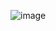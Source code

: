 

![image](https://github.com/sandokim/sandokim.github.io/assets/74639652/0215c00e-008a-4f46-9d39-3f0bf20be549)
